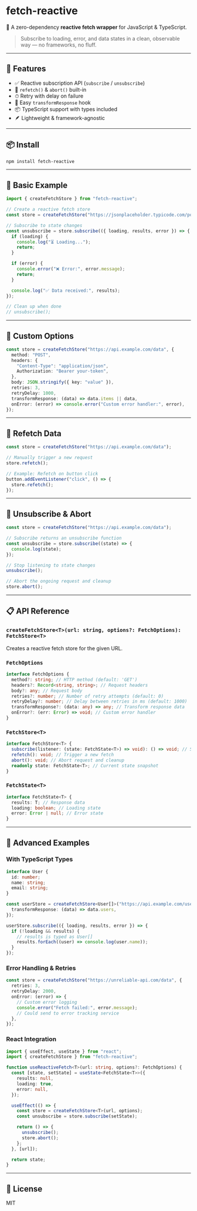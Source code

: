 # fetch-reactive

🧠 A zero-dependency **reactive fetch wrapper** for JavaScript & TypeScript.

> Subscribe to loading, error, and data states in a clean, observable way — no frameworks, no fluff.

---

## 🚀 Features

- ✅ Reactive subscription API (`subscribe` / `unsubscribe`)
- 🔁 `refetch()` & `abort()` built-in
- ⏱ Retry with delay on failure
- 🔧 Easy `transformResponse` hook
- 📦 TypeScript support with types included
- 🪶 Lightweight & framework-agnostic

---

## 📦 Install

```bash
npm install fetch-reactive
```

---

## 🎯 Basic Example

```typescript
import { createFetchStore } from "fetch-reactive";

// Create a reactive fetch store
const store = createFetchStore("https://jsonplaceholder.typicode.com/posts");

// Subscribe to state changes
const unsubscribe = store.subscribe(({ loading, results, error }) => {
  if (loading) {
    console.log("⏳ Loading...");
    return;
  }

  if (error) {
    console.error("❌ Error:", error.message);
    return;
  }

  console.log("✅ Data received:", results);
});

// Clean up when done
// unsubscribe();
```

---

## 🔧 Custom Options

```typescript
const store = createFetchStore("https://api.example.com/data", {
  method: "POST",
  headers: {
    "Content-Type": "application/json",
    Authorization: "Bearer your-token",
  },
  body: JSON.stringify({ key: "value" }),
  retries: 3,
  retryDelay: 1000,
  transformResponse: (data) => data.items || data,
  onError: (error) => console.error("Custom error handler:", error),
});
```

---

## 🔄 Refetch Data

```typescript
const store = createFetchStore("https://api.example.com/data");

// Manually trigger a new request
store.refetch();

// Example: Refetch on button click
button.addEventListener("click", () => {
  store.refetch();
});
```

---

## 🛑 Unsubscribe & Abort

```typescript
const store = createFetchStore("https://api.example.com/data");

// Subscribe returns an unsubscribe function
const unsubscribe = store.subscribe((state) => {
  console.log(state);
});

// Stop listening to state changes
unsubscribe();

// Abort the ongoing request and cleanup
store.abort();
```

---

## 📋 API Reference

### `createFetchStore<T>(url: string, options?: FetchOptions): FetchStore<T>`

Creates a reactive fetch store for the given URL.

### `FetchOptions`

```typescript
interface FetchOptions {
  method?: string; // HTTP method (default: 'GET')
  headers?: Record<string, string>; // Request headers
  body?: any; // Request body
  retries?: number; // Number of retry attempts (default: 0)
  retryDelay?: number; // Delay between retries in ms (default: 1000)
  transformResponse?: (data: any) => any; // Transform response data
  onError?: (err: Error) => void; // Custom error handler
}
```

### `FetchStore<T>`

```typescript
interface FetchStore<T> {
  subscribe(listener: (state: FetchState<T>) => void): () => void; // Subscribe to state changes
  refetch(): void; // Trigger a new fetch
  abort(): void; // Abort request and cleanup
  readonly state: FetchState<T>; // Current state snapshot
}
```

### `FetchState<T>`

```typescript
interface FetchState<T> {
  results: T; // Response data
  loading: boolean; // Loading state
  error: Error | null; // Error state
}
```

---

## 🎨 Advanced Examples

### With TypeScript Types

```typescript
interface User {
  id: number;
  name: string;
  email: string;
}

const userStore = createFetchStore<User[]>("https://api.example.com/users", {
  transformResponse: (data) => data.users,
});

userStore.subscribe(({ loading, results, error }) => {
  if (!loading && results) {
    // results is typed as User[]
    results.forEach((user) => console.log(user.name));
  }
});
```

### Error Handling & Retries

```typescript
const store = createFetchStore("https://unreliable-api.com/data", {
  retries: 3,
  retryDelay: 2000,
  onError: (error) => {
    // Custom error logging
    console.error("Fetch failed:", error.message);
    // Could send to error tracking service
  },
});
```

### React Integration

```typescript
import { useEffect, useState } from "react";
import { createFetchStore } from "fetch-reactive";

function useReactiveFetch<T>(url: string, options?: FetchOptions) {
  const [state, setState] = useState<FetchState<T>>({
    results: null,
    loading: true,
    error: null,
  });

  useEffect(() => {
    const store = createFetchStore<T>(url, options);
    const unsubscribe = store.subscribe(setState);

    return () => {
      unsubscribe();
      store.abort();
    };
  }, [url]);

  return state;
}
```

---

## 📝 License

MIT
